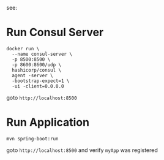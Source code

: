 see: 

# Run Consul Server
```shell
docker run \ 
  --name consul-server \
  -p 8500:8500 \ 
  -p 8600:8600/udp \ 
  hashicorp/consul \ 
  agent -server \ 
  -bootstrap-expect=1 \ 
  -ui -client=0.0.0.0
```

goto `http://localhost:8500`

# Run Application
```shell
mvn spring-boot:run
```

goto `http://localhost:8500` and verify `myApp` was registered